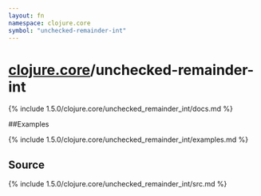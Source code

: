 ```yaml
---
layout: fn
namespace: clojure.core
symbol: "unchecked-remainder-int"
---
```


# [clojure.core](../)/unchecked-remainder-int

{% include 1.5.0/clojure.core/unchecked_remainder_int/docs.md %}

##Examples

{% include 1.5.0/clojure.core/unchecked_remainder_int/examples.md %}
## Source
{% include 1.5.0/clojure.core/unchecked_remainder_int/src.md %}

